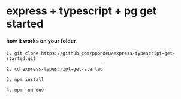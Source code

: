 # express + typescript + pg get started

#### how it works on your folder
    1. git clone https://github.com/ppondeu/express-typescript-get-started.git
    
    2. cd express-typescript-get-started

    3. npm install
    
    4. npm run dev